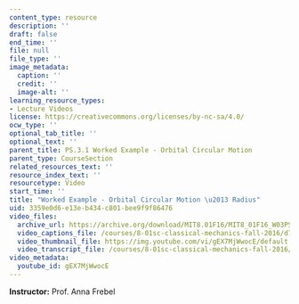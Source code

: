 ```yaml
---
content_type: resource
description: ''
draft: false
end_time: ''
file: null
file_type: ''
image_metadata:
  caption: ''
  credit: ''
  image-alt: ''
learning_resource_types:
- Lecture Videos
license: https://creativecommons.org/licenses/by-nc-sa/4.0/
ocw_type: ''
optional_tab_title: ''
optional_text: ''
parent_title: PS.3.1 Worked Example - Orbital Circular Motion
parent_type: CourseSection
related_resources_text: ''
resource_index_text: ''
resourcetype: Video
start_time: ''
title: "Worked Example - Orbital Circular Motion \u2013 Radius"
uid: 3359e0d6-e13e-b434-c801-bee9f9f86476
video_files:
  archive_url: https://archive.org/download/MIT8.01F16/MIT8_01F16_W03PS01_1_360p.mp4
  video_captions_file: /courses/8-01sc-classical-mechanics-fall-2016/d7e31577070357978a35e4ce6298fd55_gEX7MjWwocE.vtt
  video_thumbnail_file: https://img.youtube.com/vi/gEX7MjWwocE/default.jpg
  video_transcript_file: /courses/8-01sc-classical-mechanics-fall-2016/1026dec6fd1af1c9d435cc6f98ce5fd4_gEX7MjWwocE.pdf
video_metadata:
  youtube_id: gEX7MjWwocE
---
```

**Instructor:** Prof. Anna Frebel